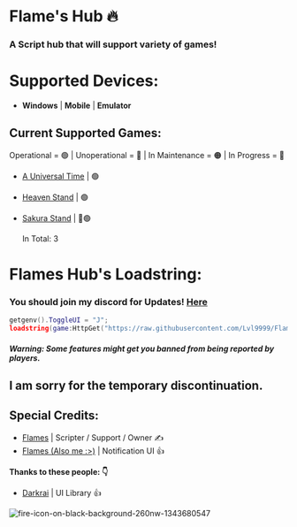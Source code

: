 # Flame's Hub 🔥

### A Script hub that will support variety of games!

# Supported Devices:

- **Windows** | **Mobile** | **Emulator**

## Current Supported Games:
Operational = 🟢 | Unoperational = 🔴 | In Maintenance = 🟠 | In Progress = 🔵

- [A Universal Time](https://www.roblox.com/games/5130598377/GEAR-5-A-Universal-Time-3-7) | 🟢

- [Heaven Stand](https://www.roblox.com/games/14561998168/Domain-Clash-Heaven-Stand) | 🟢

- [Sakura Stand](https://www.roblox.com/games/8534845015/KAIJU-RED-MIST-Sakura-Stand) | 🔵🟢

  In Total: 3

# Flames Hub's Loadstring:
### You should join my discord for Updates! [Here](https://discord.gg/qjk3tRB8ds)
```lua
getgenv().ToggleUI = "J";
loadstring(game:HttpGet("https://raw.githubusercontent.com/Lvl9999/FlamesW/new/Launcher"))();
```
##### Warning: Some features might get you banned from being reported by players.

## I am sorry for the temporary discontinuation.
## Special Credits:
- [Flames](https://discord.com/users/656455297979908106) | Scripter / Support / Owner ✍️
- [Flames (Also me :>)](https://discord.com/users/656455297979908106) | Notification UI 👍

**Thanks to these people: 👇**
- [Darkrai](CouldntFindLink) | UI Library 👍
  
![fire-icon-on-black-background-260nw-1343680547](https://github.com/user-attachments/assets/6c0f1b29-a527-471d-a9ec-5cc086671d86)

